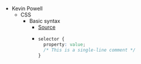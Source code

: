 - Kevin Powell
	- CSS
		- Basic syntax
			- [Source](https://scrimba.com/html-css-crash-course-c02l/~08)
			- ```css
			  selector {
			    property: value;
			    /* This is a single-line comment */
			  }
			  ```